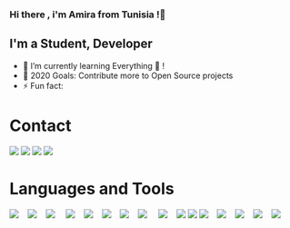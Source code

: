 ### Hi there , i'm Amira from Tunisia !👋


<!-- **amira-haouet/amira-haouet** is a ✨ _special_ ✨ repository because its `README.md` (this file) appears on your GitHub profile.-->

## I'm a Student, Developer
- 🌱 I’m currently learning Everything 🤣 !
- 🥅 2020 Goals: Contribute more to Open Source projects
- ⚡ Fun fact: 


# Contact
[<img src="https://img.icons8.com/color/48/4a90e2/linkedin.png"/>][linkedin]
[<img src="https://img.icons8.com/fluency/48/4a90e2/twitter.png"/>][twitter]
[<img src="https://img.icons8.com/ios-filled/48/4a90e2/facebook-circled.png"/>][facebook]
[<img src="https://img.icons8.com/fluency/48/4a90e2/instagram-new.png"/>][instagram]



# Languages and Tools 

<div>
  <img src="https://img.icons8.com/color-glass/48/4a90e2/github.png"/>&nbsp; &nbsp;
  <img src="https://img.icons8.com/color/48/000000/git.png"/>&nbsp; &nbsp;
  <img src="https://img.icons8.com/color/48/000000/docker.png"/> &nbsp; &nbsp;
  <img src="https://img.icons8.com/color/48/000000/android-studio--v2.png"/>&nbsp; &nbsp;
  <img src="https://img.icons8.com/color/48/000000/visual-studio-code-2019.png"/>&nbsp; &nbsp;
  <img src="https://img.icons8.com/color/48/000000/java-coffee-cup-logo--v1.png"/>&nbsp; &nbsp;
  <img src="https://img.icons8.com/color/48/000000/symfony.png"/>&nbsp; &nbsp;
  <img src="https://img.icons8.com/color/48/000000/flutter.png"/> &nbsp; &nbsp;
  <img src="https://img.icons8.com/color/48/000000/dart.png"/>&nbsp; &nbsp;
  <img src="https://img.icons8.com/color/48/4a90e2/javascript--v2.png"/>
  <img src="https://img.icons8.com/color/48/4a90e2/react-native.png"/>
  <img src="https://img.icons8.com/color/48/000000/firebase.png"/>&nbsp; &nbsp;
  <img src="https://img.icons8.com/nolan/48/json.png"/>&nbsp; &nbsp;
  <img src="https://img.icons8.com/color/48/000000/mongodb.png"/>&nbsp; &nbsp;
  <img src="https://img.icons8.com/fluency/48/000000/mysql-logo.png"/>&nbsp; &nbsp;
  <img src="https://img.icons8.com/color/48/000000/adobe-illustrator--v2.png"/>
</div>

[twitter]: https://twitter.com/AmiraHaouet
[facebook]: https://www.facebook.com/htamira/
[instagram]: https://instagram.com/codeSTACKr
[linkedin]: https://www.linkedin.com/in/amira-haouet/


